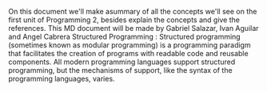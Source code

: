 On this document we'll make asummary of all the concepts we'll see on the first unit of Programming 2, besides explain the concepts and give the references. This MD document will be made by Gabriel Salazar, Ivan Aguilar and Angel Cabrera
Structured Programming : Structured programming (sometimes known as modular programming) is a programming paradigm that facilitates the creation of programs with readable code and reusable components. All modern programming languages support structured programming, but the mechanisms of support, like the syntax of the programming languages, varies.
